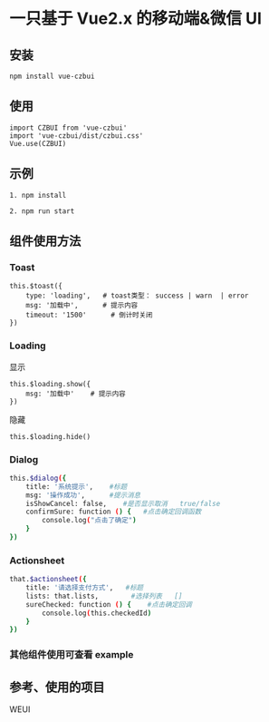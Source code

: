 # 一只基于 Vue2.x 的移动端&微信 UI

## 安装

```base
npm install vue-czbui
```

## 使用

```base
import CZBUI from 'vue-czbui'
import 'vue-czbui/dist/czbui.css'
Vue.use(CZBUI)
```

## 示例

```base
1. npm install

2. npm run start
```

## 组件使用方法

### Toast

```base
this.$toast({
	type: 'loading',   # toast类型： success | warn  | error
	msg: '加载中',      # 提示内容
	timeout: '1500'      # 倒计时关闭
})
```

### Loading

显示

```base
this.$loading.show({
	msg: '加载中'    # 提示内容
})
```

隐藏

```base
this.$loading.hide()
```

### Dialog

```bash
this.$dialog({
	title: '系统提示',    #标题
	msg: '操作成功',      #提示消息
	isShowCancel: false,    #是否显示取消   true/false
	confirmSure: function () {   #点击确定回调函数
		console.log("点击了确定")
	}
})
```

### Actionsheet

```bash
that.$actionsheet({
	title: '请选择支付方式',   #标题
	lists: that.lists,        #选择列表   []
	sureChecked: function () {    #点击确定回调
		console.log(this.checkedId)
	}
})
```

### 其他组件使用可查看 example

## 参考、使用的项目

WEUI
